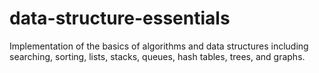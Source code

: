 # data-structure-essentials
Implementation of the basics of algorithms and data structures including searching, sorting, lists, stacks, queues, hash tables, trees, and graphs.
